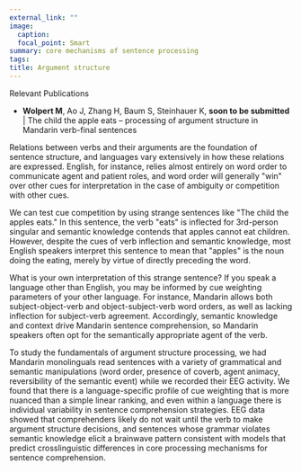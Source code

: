 ```yaml
---
external_link: ""
image:
  caption: 
  focal_point: Smart
summary: core mechanisms of sentence processing
tags:
title: Argument structure
---
```


Relevant Publications
- **Wolpert M**, Ao J, Zhang H, Baum S, Steinhauer K, __soon to be submitted__ | The child the apple eats – processing of argument structure in Mandarin verb-final sentences

Relations between verbs and their arguments are the foundation of sentence structure, and languages vary extensively in how these relations are expressed. English, for instance, relies almost entirely on word order to communicate agent and patient roles, and word order will generally "win" over other cues for interpretation in the case of ambiguity or competition with other cues.

We can test cue competition by using strange sentences like "The child the apples eats." In this sentence, the verb "eats" is inflected for 3rd-person singular and semantic knowledge contends that apples cannot eat children. However, despite the cues of verb inflection and semantic knowledge, most English speakers interpret this sentence to mean that "apples" is the noun doing the eating, merely by virtue of directly preceding the word.

What is your own interpretation of this strange sentence? If you speak a language other than English, you may be informed by cue weighting parameters of your other language. For instance, Mandarin allows both subject-object-verb and object-subject-verb word orders, as well as lacking inflection for subject-verb agreement. Accordingly, semantic knowledge and context drive Mandarin sentence comprehension, so Mandarin speakers often opt for the semantically appropriate agent of the verb.

To study the fundamentals of argument structure processing, we had Mandarin monolinguals read sentences with a variety of grammatical and semantic manipulations (word order, presence of coverb, agent animacy, reversibility of the semantic event) while we recorded their EEG activity. We found that there is a language-specific profile of cue weighting that is more nuanced than a simple linear ranking, and even within a language there is individual variability in sentence comprehension strategies. EEG data showed that comprehenders likely do not wait until the verb to make argument structure decisions, and sentences whose grammar violates semantic knowledge elicit a brainwave pattern consistent with models that predict crosslinguistic differences in core processing mechanisms for sentence comprehension.